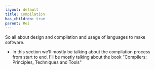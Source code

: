 ```yaml
---
layout: default
title: Compilation
has_children: true
parent: Rei
---
```


So all about design and compilation and usage of languages to make software.

- In this section we'll mostly be talking about the compilation process from start to end. I'll be mostly talking about the book "Compilers: Principles, Techniques and Tools"

